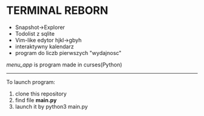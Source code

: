 <h1>TERMINAL REBORN</h1>
<ul>
    <li>Snapshot->Explorer</li>
    <li>Todolist z sqlite</li>
    <li>Vim-like edytor hjkl->gbyh</li>
    <li>interaktywny kalendarz</li>
    <li>program do liczb pierwszych "wydajnosc"</li>
</ul>
<i>menu_app</i> is program made in curses(Python)
<hr/>
To launch program:<ol>
    <li>clone this repository</li>
    <li>find file <b>main.py</b></li>
    <li>launch it by python3 main.py</li>
</ol>
